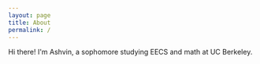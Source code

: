 ```yaml
---
layout: page
title: About
permalink: /
---
```


Hi there! I'm Ashvin, a sophomore studying EECS and math at UC Berkeley.
